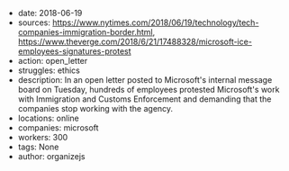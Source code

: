 - date: 2018-06-19
- sources: https://www.nytimes.com/2018/06/19/technology/tech-companies-immigration-border.html, https://www.theverge.com/2018/6/21/17488328/microsoft-ice-employees-signatures-protest
- action: open_letter
- struggles: ethics
- description: In an open letter posted to Microsoft's internal message board on Tuesday, hundreds of employees protested Microsoft's work with Immigration and Customs Enforcement and demanding that the companies stop working with the agency.
- locations: online
- companies: microsoft
- workers: 300
- tags: None
- author: organizejs
